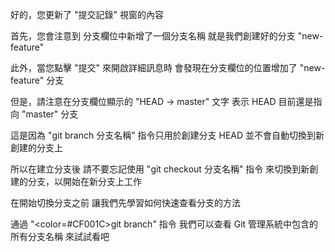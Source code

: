 好的，您更新了 "提交記錄" 視窗的內容

首先，您會注意到
分支欄位中新增了一個分支名稱
就是我們創建好的分支 "new-feature"

此外，當您點擊 "提交" 來開啟詳細訊息時
會發現在分支欄位的位置增加了 "new-feature" 分支

但是，請注意在分支欄位顯示的 "HEAD -> master" 文字
表示 HEAD 目前還是指向 "master" 分支

這是因為 "git branch 分支名稱" 指令只用於創建分支
HEAD 並不會自動切換到新創建的分支上

所以在建立分支後
請不要忘記使用 "git checkout 分支名稱" 指令
來切換到新創建的分支，以開始在新分支上工作

在開始切換分支之前
讓我們先學習如何快速查看分支的方法

通過 "<color=#CF001C>git branch</color>" 指令
我們可以查看 Git 管理系統中包含的所有分支名稱
來試試看吧